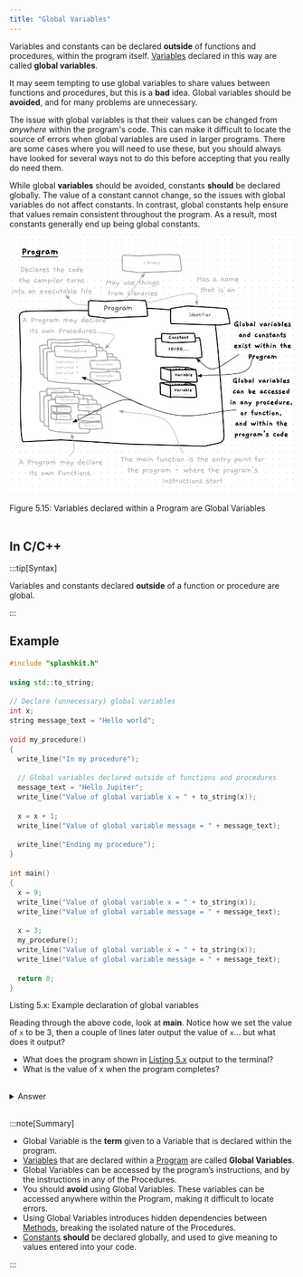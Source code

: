 ```yaml
---
title: "Global Variables"
---
```


Variables and constants can be declared **outside** of functions and procedures, within the program itself. [Variables](../../../../part-1-instructions/1-sequence-and-data/1-concepts/07-variable) declared in this way are called **global variables**.

It may seem tempting to use global variables to share values between functions and procedures, but this is a **bad** idea. Global variables should be **avoided**, and for many problems are unnecessary.

The issue with global variables is that their values can be changed from *anywhere* within the program's code. This can make it difficult to locate the source of errors when global variables are used in larger programs. There are some cases where you will need to use these, but you should always have looked for several ways not to do this before accepting that you really do need them.

While global **variables** should be avoided, constants **should** be declared globally. The value of a constant cannot change, so the issues with global variables do not affect constants. In contrast, global constants help ensure that values remain consistent throughout the program. As a result, most constants generally end up being global constants.

<a id="FigureGlobalVariable"></a>

![Programs can contain variables and constants](./images/program-var-const.png "Programs can contain variables and constants")

<div class="caption"><span class="caption-figure-nbr">Figure 5.15: </span> Variables declared within a Program are Global Variables</div><br/>

## In C/C++

:::tip[Syntax]

Variables and constants declared **outside** of a function or procedure are global.

:::

## Example

```cpp
#include "splashkit.h"

using std::to_string;

// Declare (unnecessary) global variables
int x;
string message_text = "Hello world";

void my_procedure()
{
  write_line("In my procedure");

  // Global variables declared outside of functions and procedures
  message_text = "Hello Jupiter";
  write_line("Value of global variable x = " + to_string(x));

  x = x + 1;
  write_line("Value of global variable message = " + message_text);
  
  write_line("Ending my procedure");
}

int main() 
{
  x = 9;
  write_line("Value of global variable x = " + to_string(x));
  write_line("Value of global variable message = " + message_text);
  
  x = 3;
  my_procedure();
  write_line("Value of global variable x = " + to_string(x));
  write_line("Value of global variable message = " + message_text);

  return 0;
}
```

<div class="caption"><span class="caption-figure-nbr">Listing 5.x: </span>Example declaration of global variables</div>

Reading through the above code, look at **main**. Notice how we set the value of `x` to be 3, then a couple of lines later output the value of `x`... but what does it output?

- What does the program shown in [Listing 5.x](#ListingGlobalVariables) output to the terminal?<br/>
- What is the value of x when the program completes?
<br/>
<details>
  <summary role="button">Answer</summary>
  
- Program output
  ```bash
  Value of global variable x = 9
  Value of global variable message = Hello world
  In my procedure
  Value of global variable x = 3
  Value of global variable message = Hello Jupiter
  Ending my procedure
  Value of global variable x = 4
  Value of global variable message = Hello Jupiter
  ```
- value of x at program completion: 4;
</details>
</span>
<br>

:::note[Summary]

- Global Variable is the **term** given to a Variable that is declared within the program.
- [Variables](../12-variable)  that are declared within a [Program](../00-program) are called **Global Variables**.
- Global Variables can be accessed by the program’s instructions, and by the instructions in any of the Procedures.
- You should **avoid** using Global Variables. These variables can be accessed anywhere within the Program, making it difficult to locate errors.
- Using Global Variables introduces hidden dependencies between [Methods](../03-method), breaking the isolated nature of the Procedures.
- [Constants](../13-constant) **should** be declared globally, and used to give meaning to values entered into your code.

:::
